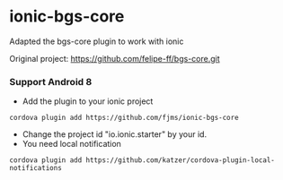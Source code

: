 # ionic-bgs-core
Adapted the bgs-core plugin to work with ionic

Original project: https://github.com/felipe-ff/bgs-core.git


### Support Android 8

* Add the plugin to your ionic project
```
cordova plugin add https://github.com/fjms/ionic-bgs-core
```
* Change the project id "io.ionic.starter" by your id.
* You need local notification 

```
cordova plugin add https://github.com/katzer/cordova-plugin-local-notifications
```
